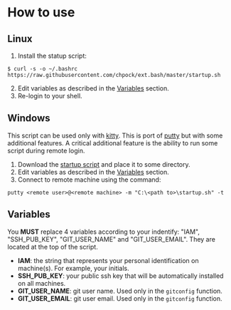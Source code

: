 # How to use

## Linux
1. Install the statup script:
```shell
$ curl -s -o ~/.bashrc https://raw.githubusercontent.com/chpock/ext.bash/master/startup.sh
```
2. Edit variables as described in the [Variables](#Variables) section.
3. Re-login to your shell.

## Windows
This script can be used only with [kitty](http://www.9bis.net/kitty). This is port of [putty](https://www.putty.org/) but with some additional features. A critical additional feature is the ability to run some script during remote login.
1. Download the [startup script](https://raw.githubusercontent.com/chpock/ext.bash/master/startup.sh) and place it to some directory.
2. Edit variables as described in the [Variables](#Variables) section.
3. Connect to remote machine using the command:
```
putty <remote user>@<remote machine> -m "C:\<path to>\startup.sh" -t
```
## Variables
You **MUST** replace 4 variables according to your indentify: "IAM", "SSH_PUB_KEY", "GIT_USER_NAME" and "GIT_USER_EMAIL". They are located at the top of the script.
* **IAM**: the string that represents your personal identification on machine(s). For example, your initials.
* **SSH_PUB_KEY**: your public ssh key that will be automatically installed on all machines.
* **GIT_USER_NAME**: git user name. Used only in the `gitconfig` function.
* **GIT_USER_EMAIL**: git user email. Used only in the `gitconfig` function.